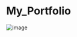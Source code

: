 # My_Portfolio
![image](https://github.com/yashhh009/My_Portfolio/assets/111535994/8da89b19-5820-46c5-acea-3f8c059ae1f0)
